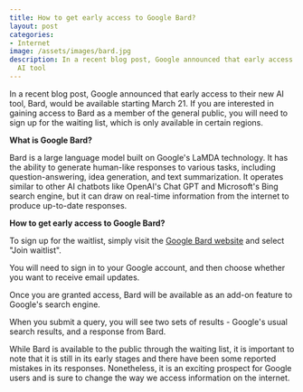 ```yaml
---
title: How to get early access to Google Bard?
layout: post
categories:
- Internet
image: /assets/images/bard.jpg
description: In a recent blog post, Google announced that early access to their new
  AI tool
---
```


In a recent blog post, Google announced that early access to their new AI tool, Bard, would be available starting March 21. If you are interested in gaining access to Bard as a member of the general public, you will need to sign up for the waiting list, which is only available in certain regions.

**What is Google Bard?**

Bard is a large language model built on Google's LaMDA technology. It has the ability to generate human-like responses to various tasks, including question-answering, idea generation, and text summarization. It operates similar to other AI chatbots like OpenAI's Chat GPT and Microsoft's Bing search engine, but it can draw on real-time information from the internet to produce up-to-date responses.

**How to get early access to Google Bard?**

To sign up for the waitlist, simply visit the [Google Bard website](https://bard.google.com/) and select "Join waitlist". 

You will need to sign in to your Google account, and then choose whether you want to receive email updates.

Once you are granted access, Bard will be available as an add-on feature to Google's search engine. 

When you submit a query, you will see two sets of results - Google's usual search results, and a response from Bard.

While Bard is available to the public through the waiting list, it is important to note that it is still in its early stages and there have been some reported mistakes in its responses. Nonetheless, it is an exciting prospect for Google users and is sure to change the way we access information on the internet.
